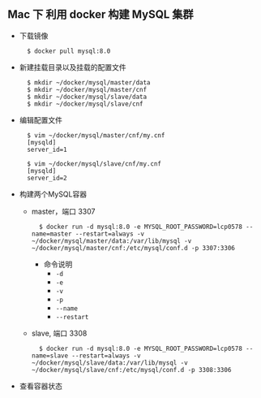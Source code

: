 ## Mac 下 利用 docker 构建 MySQL 集群
- 下载镜像

		$ docker pull mysql:8.0
- 新建挂载目录以及挂载的配置文件

		$ mkdir ~/docker/mysql/master/data
		$ mkdir ~/docker/mysql/master/cnf
		$ mkdir ~/docker/mysql/slave/data
		$ mkdir ~/docker/mysql/slave/cnf
- 编辑配置文件

		$ vim ~/docker/mysql/master/cnf/my.cnf
        [mysqld]
        server_id=1
        
        $ vim ~/docker/mysql/slave/cnf/my.cnf
        [mysqld]
        server_id=2
- 构建两个MySQL容器
	- master，端口 3307
	
    		$ docker run -d mysql:8.0 -e MYSQL_ROOT_PASSWORD=lcp0578 --name=master --restart=always -v ~/docker/mysql/master/data:/var/lib/mysql -v ~/docker/mysql/master/cnf:/etc/mysql/conf.d -p 3307:3306
		- 命令说明
			- `-d` 
			- `-e`
			- `-v`
			- `-p`
			- `--name`
			- `--restart`
	- slave, 端口 3308
	
    		$ docker run -d mysql:8.0 -e MYSQL_ROOT_PASSWORD=lcp0578 --name=slave --restart=always -v ~/docker/mysql/slave/data:/var/lib/mysql -v ~/docker/mysql/slave/cnf:/etc/mysql/conf.d -p 3308:3306
- 查看容器状态
